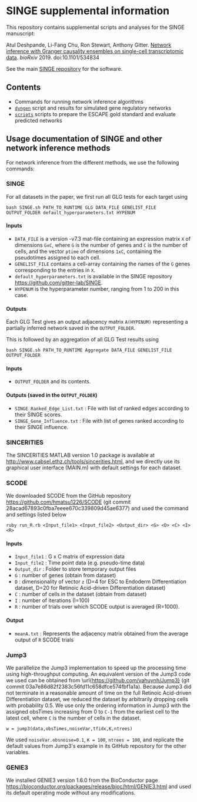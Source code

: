 # SINGE supplemental information
This repository contains supplemental scripts and analyses for the SINGE manuscript:

Atul Deshpande, Li-Fang Chu, Ron Stewart, Anthony Gitter.
[Network inference with Granger causality ensembles on single-cell transcriptomic data](https://doi.org/10.1101/534834).
*bioRxiv* 2019. doi:10.1101/534834

See the main [SINGE repository](https://github.com/gitter-lab/SINGE) for the software.

## Contents
- Commands for running network inference algorithms
- [`dyngen`](dyngen) script and results for simulated gene regulatory networks 
- [`scripts`](scripts) scripts to prepare the ESCAPE gold standard and evaluate predicted networks 

## Usage documentation of SINGE and other network inference methods
For network inference from the different methods, we use the following commands:

### SINGE
For all datasets in the paper, we first run all GLG tests for each target using 
```
bash SINGE.sh PATH_TO_RUNTIME GLG DATA_FILE GENELIST_FILE OUTPUT_FOLDER default_hyperparameters.txt HYPENUM
```

#### Inputs 
- `DATA_FILE` is a version -v7.3 mat-file containing an expression matrix `X` of dimensions `GxC`, where `G` is the number of genes and `C` is the number of cells, and the vector `ptime` of dimensions `1xC`, containing the pseudotimes assigned to each cell. 
- `GENELIST_FILE` contains a cell-array containing the names of the `G` genes corresponding to the entries in `X`. 
- `default_hyperparameters.txt` is available in the SINGE repository https://github.com/gitter-lab/SINGE.
- `HYPENUM` is the hyperparameter number, ranging from 1 to 200 in this case.

#### Outputs
Each GLG Test gives an output adjacency matrix `A(HYPENUM)` representing a partially inferred network saved in the `OUTPUT_FOLDER`.

This is followed by an aggregation of all GLG Test results using 
```
bash SINGE.sh PATH_TO_RUNTIME Aggregate DATA_FILE GENELIST_FILE OUTPUT_FOLDER
```
#### Inputs
- `OUTPUT_FOLDER` and its contents.

#### Outputs (saved in the `OUTPUT_FOLDER`)
- `SINGE_Ranked_Edge_List.txt` : File with list of ranked edges according to their SINGE scores.
- `SINGE_Gene_Influence.txt` : File with list of genes ranked according to their SINGE influence.


### SINCERITIES
The SINCERITIES MATLAB version 1.0 package is available at http://www.cabsel.ethz.ch/tools/sincerities.html, and we directly use its graphical user interface (MAIN.m) with default settings for each dataset.

### SCODE
We downloaded SCODE from the GitHub repository https://github.com/hmatsu1226/SCODE (git commit 28acad67893c0fba7eeee670c339809d45ae6377) and used the command and settings listed below

```
ruby run_R.rb <Input_file1> <Input_file2> <Output_dir> <G> <D> <C> <I> <R>
```
#### Inputs
- `Input_file1` : G x C matrix of expression data
- `Input_file2` : Time point data (e.g. pseudo-time data)
- `Output_dir` : Folder to store temporary output files
- `G` : number of genes (obtain from dataset)
- `D` : dimensionality of vector `z` (D=4 for ESC to Endoderm Differentiation dataset, D=20 for Retinoic Acid-driven Differentiation dataset) 
- `C` : number of cells in the dataset (obtain from dataset)
- `I` : number of iterations (I=100)
- `R` : number of trials over which SCODE output is averaged (R=1000).
#### Output
- `meanA.txt` : Represents the adjacency matrix obtained from the average output of `R` SCODE trials


### Jump3
We parallelize the Jump3 implementation to speed up the processing time using high-throughput computing. An equivalent version of the Jump3 code we used can be obtained from \url{https://github.com/vahuynh/Jump3} (git commit 03a7e86d82f2383c56fd11c658dfce574fbf1a1a).
Because Jump3 did not terminate in a reasonable amount of time on the full Retinoic Acid-driven Differentiation dataset, we reduced the dataset by arbitrarily dropping cells with probability 0.5.
We use only the ordering information in Jump3 with the assigned obsTimes increasing from 0 to `C-1` from the earliest cell to the latest cell, where `C` is the number of cells in the dataset. 
```
w = jump3(data,obsTimes,noiseVar,tfidx,K,ntrees)
```
We used `noiseVar.obsnoise=0.1`, `K = 100`, `ntrees = 100`, and replicate the default values from Jump3's example in its GitHub repository for the other variables.

### GENIE3
We installed GENIE3 version 1.6.0 from the BioConductor page https://bioconductor.org/packages/release/bioc/html/GENIE3.html and used its default operating mode without any modifications.
